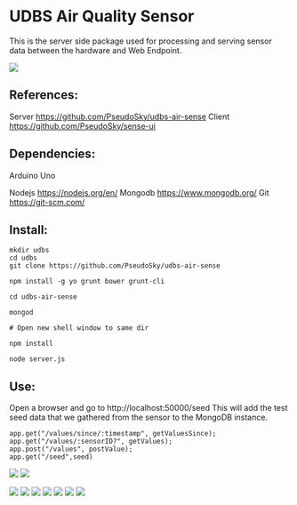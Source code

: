 # UDBS Air Quality Sensor

This is the server side package used for processing and serving sensor data between the hardware and Web Endpoint.

![](https://github.com/PseudoSky/udbs-air-sense/blob/master/docs/physical/hardware.jpg)

## References:

Server		https://github.com/PseudoSky/udbs-air-sense
Client		https://github.com/PseudoSky/sense-ui

## Dependencies:

Arduino Uno

Nodejs		https://nodejs.org/en/
Mongodb	https://www.mongodb.org/
Git		https://git-scm.com/


## Install:

```
mkdir udbs
cd udbs
git clone https://github.com/PseudoSky/udbs-air-sense

npm install -g yo grunt bower grunt-cli

cd udbs-air-sense

mongod

# Open new shell window to same dir

npm install

node server.js
```

## Use:

Open a browser and go to http://localhost:50000/seed
This will add the test seed data that we gathered from the sensor to the MongoDB instance.



	app.get("/values/since/:timestamp", getValuesSince);
	app.get("/values/:sensorID?", getValues);
	app.post("/values", postValue);
	app.get("/seed",seed)


![](https://github.com/PseudoSky/udbs-air-sense/blob/master/docs/images/values-since.png)
![](https://github.com/PseudoSky/udbs-air-sense/blob/master/docs/images/values.png)

![](https://github.com/PseudoSky/udbs-air-sense/blob/master/docs/images/values-ch4.png)
![](https://github.com/PseudoSky/udbs-air-sense/blob/master/docs/images/values-co.png)
![](https://github.com/PseudoSky/udbs-air-sense/blob/master/docs/images/values-h.png)
![](https://github.com/PseudoSky/udbs-air-sense/blob/master/docs/images/values-lpg.png)
![](https://github.com/PseudoSky/udbs-air-sense/blob/master/docs/images/values-lux.png)
![](https://github.com/PseudoSky/udbs-air-sense/blob/master/docs/images/values-p.png)
![](https://github.com/PseudoSky/udbs-air-sense/blob/master/docs/images/values-t.png)
